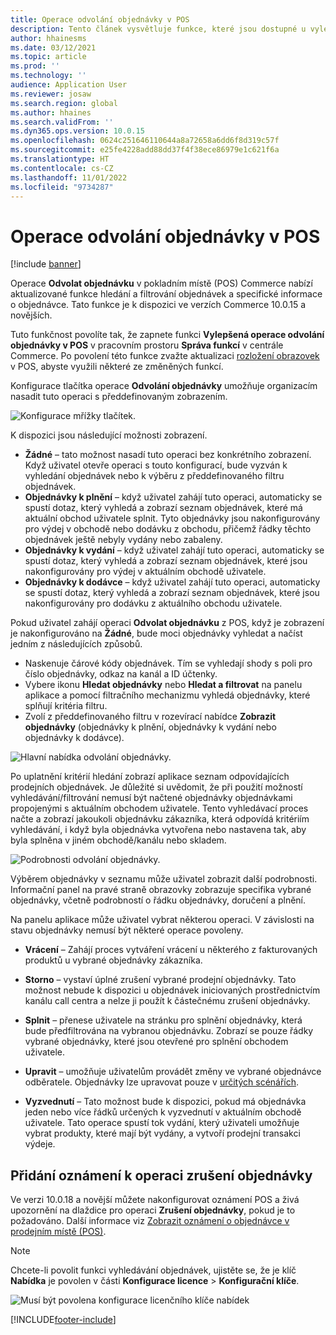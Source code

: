 ```yaml
---
title: Operace odvolání objednávky v POS
description: Tento článek vysvětluje funkce, které jsou dostupné u vylepšených stránek pro odvolání objednávek v POS.
author: hhainesms
ms.date: 03/12/2021
ms.topic: article
ms.prod: ''
ms.technology: ''
audience: Application User
ms.reviewer: josaw
ms.search.region: global
ms.author: hhaines
ms.search.validFrom: ''
ms.dyn365.ops.version: 10.0.15
ms.openlocfilehash: 0624c251646110644a8a72658a6dd6f8d319c57f
ms.sourcegitcommit: e25fe4228add88dd37f4f38ece86979e1c621f6a
ms.translationtype: HT
ms.contentlocale: cs-CZ
ms.lasthandoff: 11/01/2022
ms.locfileid: "9734287"
---
```

# <a name="recall-order-operation-in-pos"></a>Operace odvolání objednávky v POS

[!include [banner](includes/banner.md)]

Operace **Odvolat objednávku** v pokladním místě (POS) Commerce nabízí aktualizované funkce hledání a filtrování objednávek a specifické informace o objednávce. Tato funkce je k dispozici ve verzích Commerce 10.0.15 a novějších.

Tuto funkčnost povolíte tak, že zapnete funkci **Vylepšená operace odvolání objednávky v POS** v pracovním prostoru **Správa funkcí** v centrále Commerce. Po povolení této funkce zvažte aktualizaci [rozložení obrazovek](pos-screen-layouts.md) v POS, abyste využili některé ze změněných funkcí.

Konfigurace tlačítka operace **Odvolání objednávky** umožňuje organizacím nasadit tuto operaci s předdefinovaným zobrazením.

![Konfigurace mřížky tlačítek.](media/recallorderbuttongrid.png)

K dispozici jsou následující možnosti zobrazení.
- **Žádné** – tato možnost nasadí tuto operaci bez konkrétního zobrazení. Když uživatel otevře operaci s touto konfigurací, bude vyzván k vyhledání objednávek nebo k výběru z předdefinovaného filtru objednávek.
- **Objednávky k plnění** – když uživatel zahájí tuto operaci, automaticky se spustí dotaz, který vyhledá a zobrazí seznam objednávek, které má aktuální obchod uživatele splnit. Tyto objednávky jsou nakonfigurovány pro výdej v obchodě nebo dodávku z obchodu, přičemž řádky těchto objednávek ještě nebyly vydány nebo zabaleny.
- **Objednávky k vydání** – když uživatel zahájí tuto operaci, automaticky se spustí dotaz, který vyhledá a zobrazí seznam objednávek, které jsou nakonfigurovány pro výdej v aktuálním obchodě uživatele.
- **Objednávky k dodávce** – když uživatel zahájí tuto operaci, automaticky se spustí dotaz, který vyhledá a zobrazí seznam objednávek, které jsou nakonfigurovány pro dodávku z aktuálního obchodu uživatele.

Pokud uživatel zahájí operaci **Odvolat objednávku** z POS, když je zobrazení je nakonfigurováno na **Žádné**, bude moci objednávky vyhledat a načíst jedním z následujících způsobů.
- Naskenuje čárové kódy objednávek. Tím se vyhledají shody s poli pro číslo objednávky, odkaz na kanál a ID účtenky.
- Vybere ikonu **Hledat objednávky** nebo **Hledat a filtrovat** na panelu aplikace a pomocí filtračního mechanizmu vyhledá objednávky, které splňují kritéria filtru.
- Zvolí z předdefinovaného filtru v rozevírací nabídce **Zobrazit objednávky** (objednávky k plnění, objednávky k vydání nebo objednávky k dodávce).

![Hlavní nabídka odvolání objednávky.](media/recallordermain.png)

Po uplatnění kritérií hledání zobrazí aplikace seznam odpovídajících prodejních objednávek. Je důležité si uvědomit, že při použití možností vyhledávání/filtrování nemusí být načtené objednávky objednávkami propojenými s aktuálním obchodem uživatele. Tento vyhledávací proces načte a zobrazí jakoukoli objednávku zákazníka, která odpovídá kritériím vyhledávání, i když byla objednávka vytvořena nebo nastavena tak, aby byla splněna v jiném obchodě/kanálu nebo skladem.

![Podrobnosti odvolání objednávky.](media/orderrecalldetail.png)

Výběrem objednávky v seznamu může uživatel zobrazit další podrobnosti. Informační panel na pravé straně obrazovky zobrazuje specifika vybrané objednávky, včetně podrobností o řádku objednávky, doručení a plnění.

Na panelu aplikace může uživatel vybrat některou operaci. V závislosti na stavu objednávky nemusí být některé operace povoleny.

- **Vrácení** – Zahájí proces vytváření vrácení u některého z fakturovaných produktů u vybrané objednávky zákazníka.

- **Storno** – vystaví úplné zrušení vybrané prodejní objednávky. Tato možnost nebude k dispozici u objednávek iniciovaných prostřednictvím kanálu call centra a nelze ji použít k částečnému zrušení objednávky.

- **Splnit** – přenese uživatele na stránku pro splnění objednávky, která bude předfiltrována na vybranou objednávku. Zobrazí se pouze řádky vybrané objednávky, které jsou otevřené pro splnění obchodem uživatele.

- **Upravit** – umožňuje uživatelům provádět změny ve vybrané objednávce odběratele. Objednávky lze upravovat pouze v [určitých scénářích](customer-orders-overview.md#edit-an-existing-customer-order).

- **Vyzvednutí** – Tato možnost bude k dispozici, pokud má objednávka jeden nebo více řádků určených k vyzvednutí v aktuálním obchodě uživatele. Tato operace spustí tok vydání, který uživateli umožňuje vybrat produkty, které mají být vydány, a vytvoří prodejní transakci výdeje.

## <a name="add-notifications-to-the-recall-order-operation"></a>Přidání oznámení k operaci zrušení objednávky

Ve verzi 10.0.18 a novější můžete nakonfigurovat oznámení POS a živá upozornění na dlaždice pro operaci **Zrušení objednávky**, pokud je to požadováno. Další informace viz [Zobrazit oznámení o objednávce v prodejním místě (POS)](notifications-pos.md).  

> [!NOTE]
> Chcete-li povolit funkci vyhledávání objednávek, ujistěte se, že je klíč **Nabídka** je povolen v části **Konfigurace licence** > **Konfigurační klíče**.
>
> ![Musí být povolena konfigurace licenčního klíče nabídek](./media/Quotations_License_Key_Configuration.png)


[!INCLUDE[footer-include](../includes/footer-banner.md)]
